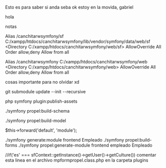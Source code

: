 Esto es para saber si anda
seba ok
estoy en la movida, gabriel

hola

notas

Alias /canchitarwsymfony/sf C:/xampp/htdocs/canchitarwsymfony/lib/vendor/symfony/data/web/sf
<Directory C:/xampp/htdocs/canchitarwsymfony/web/sf>
    AllowOverride All
    Order allow,deny
    Allow from all
</Directory>

Alias /canchitarwsymfony C:/xampp/htdocs/canchitarwsymfony/web
<Directory C:/xampp/htdocs/canchitarwsymfony/web>
    AllowOverride All
    Order allow,deny
    Allow from all
</Directory>


cosas importante para no olvidar xd

git submodule update --init --recursive

php symfony plugin:publish-assets

./symfony propel:build-schema

./symfony propel:build-model


$this->forward('default', 'module');


./symfony generate:module frontend Empleado
./symfony propel:build-forms
./symfony propel:generate-module frontend empleado Empleado

//if('es' === sfContext::getInstance()->getUser()->getCulture())
comentar esta linea en el archivo mpformpropel.class.php en la carpeta plugins
